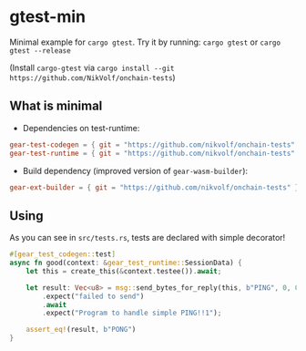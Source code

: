 # gtest-min
Minimal example for `cargo gtest`.
Try it by running:
`cargo gtest`
or
`cargo gtest --release`

(Install `cargo-gtest` via `cargo install --git https://github.com/NikVolf/onchain-tests`)

## What is minimal

- Dependencies on test-runtime:
```toml
gear-test-codegen = { git = "https://github.com/nikvolf/onchain-tests" }
gear-test-runtime = { git = "https://github.com/nikvolf/onchain-tests" }
```

- Build dependency (improved version of `gear-wasm-builder`):
```toml
gear-ext-builder = { git = "https://github.com/nikvolf/onchain-tests" }
```

## Using
As you can see in `src/tests.rs`, tests are declared with simple decorator!

```rust
#[gear_test_codegen::test]
async fn good(context: &gear_test_runtime::SessionData) {
    let this = create_this(&context.testee()).await;

    let result: Vec<u8> = msg::send_bytes_for_reply(this, b"PING", 0, 0)
        .expect("failed to send")
        .await
        .expect("Program to handle simple PING!!1");

    assert_eq!(result, b"PONG")
}
```
